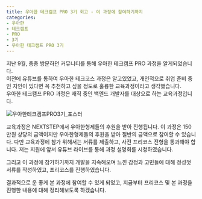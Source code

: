 ```yaml
---
title: 우아한 테크캠프 PRO 3기 회고 - 이 과정에 참여하기까지
categories:
- 우아한
- 테크캠프
- PRO
- 3기
- 우아한 테크캠프 PRO 3기
---
```


지난 9월, 종종 방문하던 커뮤니티를 통해 우아한 테크캠프 PRO 과정을 알게되었습니다.  
이전에 유튜브를 통하여 우아한 테크코스 과정은 알고있었고, 개인적으로 취업 준비 중인 지인이 있다면 꼭 추천하고 싶을 정도로 훌륭한 교육과정이라고 생각했습니다.  
우아한 테크캠프 PRO 과정은 재직 중인 백엔드 개발자를 대상으로 하는 교육과정입니다. 

![우아한테크캠프PRO3기_포스터](https://user-images.githubusercontent.com/72685070/152990532-3619bc46-354c-4d71-8250-c940d7160c38.jpg)


교육과정은 NEXTSTEP에서 우아한형제들의 후원을 받아 진행됩니다. 이 과정은 150만원 상당의 금액이지만 우아한형제들의 후원을 받아 절반의 금액으로 참여할 수 있습니다. 다만 교육과정에 참가 위해서는 서류를 제출하고, 사전 프리코스 전형을 통과해야 합니다. 저는 지원에 앞서 유튜브 라이브를 통해 과정 설명회를 시청하였습니다.

그리고 이 과정에 참가하기까지 개발을 지속해오며 느낀 감정과 고민들에 대해 정성껏 서류를 작성하였고, 프리코스를 진행하였습니다.

결과적으로 운 좋게 본 과정에 참여할 수 있게 되었고, 지금부터 프리코스 및 본 과정을 진행한 내용에 대해 정리해보도록 하겠습니다.
